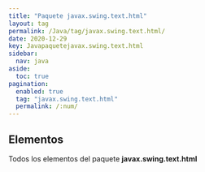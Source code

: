 ```yaml
---
title: "Paquete javax.swing.text.html"
layout: tag
permalink: /Java/tag/javax.swing.text.html/
date: 2020-12-29
key: Javapaquetejavax.swing.text.html
sidebar: 
  nav: java
aside: 
  toc: true
pagination: 
  enabled: true
  tag: "javax.swing.text.html"
  permalink: /:num/
---
```


<h2>Elementos</h2>
Todos los elementos del paquete <strong>javax.swing.text.html</strong>
